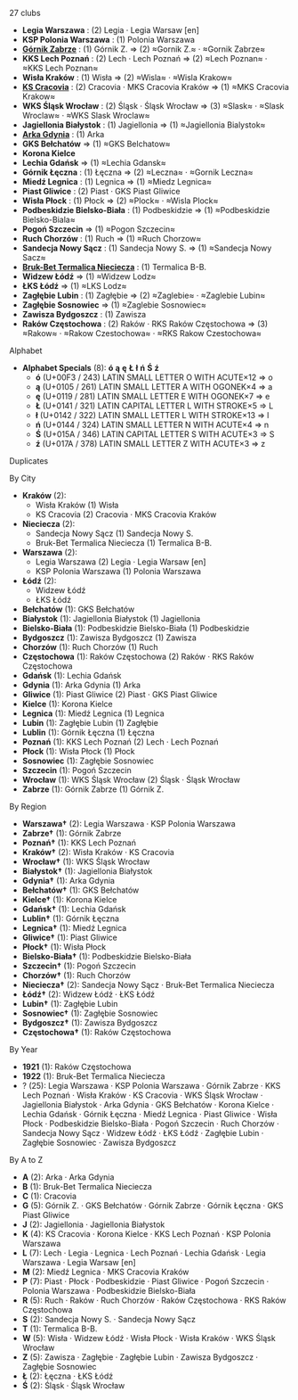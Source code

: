 27 clubs

- **Legia Warszawa** : (2) Legia · Legia Warsaw [en]
- **KSP Polonia Warszawa** : (1) Polonia Warszawa
- [**Górnik Zabrze**](https://en.wikipedia.org/wiki/Górnik_Zabrze) : (1) Górnik Z. ⇒ (2) ≈Gornik Z.≈ · ≈Gornik Zabrze≈
- **KKS Lech Poznań** : (2) Lech · Lech Poznań ⇒ (2) ≈Lech Poznan≈ · ≈KKS Lech Poznan≈
- **Wisła Kraków** : (1) Wisła ⇒ (2) ≈Wisla≈ · ≈Wisla Krakow≈
- [**KS Cracovia**](https://en.wikipedia.org/wiki/KS_Cracovia_(football)) : (2) Cracovia · MKS Cracovia Kraków ⇒ (1) ≈MKS Cracovia Krakow≈
- **WKS Śląsk Wrocław** : (2) Śląsk · Śląsk Wrocław ⇒ (3) ≈Slask≈ · ≈Slask Wroclaw≈ · ≈WKS Slask Wroclaw≈
- **Jagiellonia Białystok** : (1) Jagiellonia ⇒ (1) ≈Jagiellonia Bialystok≈
- [**Arka Gdynia**](https://en.wikipedia.org/wiki/Arka_Gdynia) : (1) Arka
- **GKS Bełchatów** ⇒ (1) ≈GKS Belchatow≈
- **Korona Kielce**
- **Lechia Gdańsk** ⇒ (1) ≈Lechia Gdansk≈
- **Górnik Łęczna** : (1) Łęczna ⇒ (2) ≈Leczna≈ · ≈Gornik Leczna≈
- **Miedź Legnica** : (1) Legnica ⇒ (1) ≈Miedz Legnica≈
- **Piast Gliwice** : (2) Piast · GKS Piast Gliwice
- **Wisła Płock** : (1) Płock ⇒ (2) ≈Plock≈ · ≈Wisla Plock≈
- **Podbeskidzie Bielsko-Biała** : (1) Podbeskidzie ⇒ (1) ≈Podbeskidzie Bielsko-Biala≈
- **Pogoń Szczecin** ⇒ (1) ≈Pogon Szczecin≈
- **Ruch Chorzów** : (1) Ruch ⇒ (1) ≈Ruch Chorzow≈
- **Sandecja Nowy Sącz** : (1) Sandecja Nowy S. ⇒ (1) ≈Sandecja Nowy Sacz≈
- [**Bruk-Bet Termalica Nieciecza**](https://en.wikipedia.org/wiki/Bruk-Bet_Termalica_Nieciecza) : (1) Termalica B-B.
- **Widzew Łódź** ⇒ (1) ≈Widzew Lodz≈
- **ŁKS Łódź** ⇒ (1) ≈LKS Lodz≈
- **Zagłębie Lubin** : (1) Zagłębie ⇒ (2) ≈Zaglebie≈ · ≈Zaglebie Lubin≈
- **Zagłębie Sosnowiec** ⇒ (1) ≈Zaglebie Sosnowiec≈
- **Zawisza Bydgoszcz** : (1) Zawisza
- **Raków Częstochowa** : (2) Raków · RKS Raków Częstochowa ⇒ (3) ≈Rakow≈ · ≈Rakow Czestochowa≈ · ≈RKS Rakow Czestochowa≈




Alphabet

- **Alphabet Specials** (8):  **ó**  **ą**  **ę**  **Ł**  **ł**  **ń**  **Ś**  **ź** 
  - **ó** (U+00F3 / 243) LATIN SMALL LETTER O WITH ACUTE×12 ⇒ o
  - **ą** (U+0105 / 261) LATIN SMALL LETTER A WITH OGONEK×4 ⇒ a
  - **ę** (U+0119 / 281) LATIN SMALL LETTER E WITH OGONEK×7 ⇒ e
  - **Ł** (U+0141 / 321) LATIN CAPITAL LETTER L WITH STROKE×5 ⇒ L
  - **ł** (U+0142 / 322) LATIN SMALL LETTER L WITH STROKE×13 ⇒ l
  - **ń** (U+0144 / 324) LATIN SMALL LETTER N WITH ACUTE×4 ⇒ n
  - **Ś** (U+015A / 346) LATIN CAPITAL LETTER S WITH ACUTE×3 ⇒ S
  - **ź** (U+017A / 378) LATIN SMALL LETTER Z WITH ACUTE×3 ⇒ z




Duplicates





By City

- **Kraków** (2): 
  - Wisła Kraków  (1) Wisła
  - KS Cracovia  (2) Cracovia · MKS Cracovia Kraków
- **Nieciecza** (2): 
  - Sandecja Nowy Sącz  (1) Sandecja Nowy S.
  - Bruk-Bet Termalica Nieciecza  (1) Termalica B-B.
- **Warszawa** (2): 
  - Legia Warszawa  (2) Legia · Legia Warsaw [en]
  - KSP Polonia Warszawa  (1) Polonia Warszawa
- **Łódź** (2): 
  - Widzew Łódź 
  - ŁKS Łódź 
- **Bełchatów** (1): GKS Bełchatów 
- **Białystok** (1): Jagiellonia Białystok  (1) Jagiellonia
- **Bielsko-Biała** (1): Podbeskidzie Bielsko-Biała  (1) Podbeskidzie
- **Bydgoszcz** (1): Zawisza Bydgoszcz  (1) Zawisza
- **Chorzów** (1): Ruch Chorzów  (1) Ruch
- **Częstochowa** (1): Raków Częstochowa  (2) Raków · RKS Raków Częstochowa
- **Gdańsk** (1): Lechia Gdańsk 
- **Gdynia** (1): Arka Gdynia  (1) Arka
- **Gliwice** (1): Piast Gliwice  (2) Piast · GKS Piast Gliwice
- **Kielce** (1): Korona Kielce 
- **Legnica** (1): Miedź Legnica  (1) Legnica
- **Lubin** (1): Zagłębie Lubin  (1) Zagłębie
- **Lublin** (1): Górnik Łęczna  (1) Łęczna
- **Poznań** (1): KKS Lech Poznań  (2) Lech · Lech Poznań
- **Płock** (1): Wisła Płock  (1) Płock
- **Sosnowiec** (1): Zagłębie Sosnowiec 
- **Szczecin** (1): Pogoń Szczecin 
- **Wrocław** (1): WKS Śląsk Wrocław  (2) Śląsk · Śląsk Wrocław
- **Zabrze** (1): Górnik Zabrze  (1) Górnik Z.




By Region

- **Warszawa†** (2):   Legia Warszawa · KSP Polonia Warszawa
- **Zabrze†** (1):   Górnik Zabrze
- **Poznań†** (1):   KKS Lech Poznań
- **Kraków†** (2):   Wisła Kraków · KS Cracovia
- **Wrocław†** (1):   WKS Śląsk Wrocław
- **Białystok†** (1):   Jagiellonia Białystok
- **Gdynia†** (1):   Arka Gdynia
- **Bełchatów†** (1):   GKS Bełchatów
- **Kielce†** (1):   Korona Kielce
- **Gdańsk†** (1):   Lechia Gdańsk
- **Lublin†** (1):   Górnik Łęczna
- **Legnica†** (1):   Miedź Legnica
- **Gliwice†** (1):   Piast Gliwice
- **Płock†** (1):   Wisła Płock
- **Bielsko-Biała†** (1):   Podbeskidzie Bielsko-Biała
- **Szczecin†** (1):   Pogoń Szczecin
- **Chorzów†** (1):   Ruch Chorzów
- **Nieciecza†** (2):   Sandecja Nowy Sącz · Bruk-Bet Termalica Nieciecza
- **Łódź†** (2):   Widzew Łódź · ŁKS Łódź
- **Lubin†** (1):   Zagłębie Lubin
- **Sosnowiec†** (1):   Zagłębie Sosnowiec
- **Bydgoszcz†** (1):   Zawisza Bydgoszcz
- **Częstochowa†** (1):   Raków Częstochowa




By Year

- **1921** (1):   Raków Częstochowa
- **1922** (1):   Bruk-Bet Termalica Nieciecza
- ? (25):   Legia Warszawa · KSP Polonia Warszawa · Górnik Zabrze · KKS Lech Poznań · Wisła Kraków · KS Cracovia · WKS Śląsk Wrocław · Jagiellonia Białystok · Arka Gdynia · GKS Bełchatów · Korona Kielce · Lechia Gdańsk · Górnik Łęczna · Miedź Legnica · Piast Gliwice · Wisła Płock · Podbeskidzie Bielsko-Biała · Pogoń Szczecin · Ruch Chorzów · Sandecja Nowy Sącz · Widzew Łódź · ŁKS Łódź · Zagłębie Lubin · Zagłębie Sosnowiec · Zawisza Bydgoszcz






By A to Z

- **A** (2): Arka · Arka Gdynia
- **B** (1): Bruk-Bet Termalica Nieciecza
- **C** (1): Cracovia
- **G** (5): Górnik Z. · GKS Bełchatów · Górnik Zabrze · Górnik Łęczna · GKS Piast Gliwice
- **J** (2): Jagiellonia · Jagiellonia Białystok
- **K** (4): KS Cracovia · Korona Kielce · KKS Lech Poznań · KSP Polonia Warszawa
- **L** (7): Lech · Legia · Legnica · Lech Poznań · Lechia Gdańsk · Legia Warszawa · Legia Warsaw [en]
- **M** (2): Miedź Legnica · MKS Cracovia Kraków
- **P** (7): Piast · Płock · Podbeskidzie · Piast Gliwice · Pogoń Szczecin · Polonia Warszawa · Podbeskidzie Bielsko-Biała
- **R** (5): Ruch · Raków · Ruch Chorzów · Raków Częstochowa · RKS Raków Częstochowa
- **S** (2): Sandecja Nowy S. · Sandecja Nowy Sącz
- **T** (1): Termalica B-B.
- **W** (5): Wisła · Widzew Łódź · Wisła Płock · Wisła Kraków · WKS Śląsk Wrocław
- **Z** (5): Zawisza · Zagłębie · Zagłębie Lubin · Zawisza Bydgoszcz · Zagłębie Sosnowiec
- **Ł** (2): Łęczna · ŁKS Łódź
- **Ś** (2): Śląsk · Śląsk Wrocław





